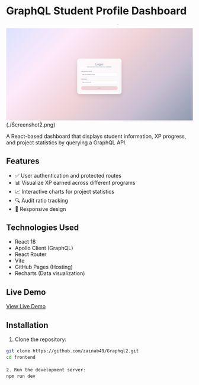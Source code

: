 # GraphQL Student Profile Dashboard

![Project Screenshot](./Screenshot1.png)  (./Screenshot2.png) 

A React-based dashboard that displays student information, XP progress, and project statistics by querying a GraphQL API.

## Features

- ✅ User authentication and protected routes
- 📊 Visualize XP earned across different programs
- 📈 Interactive charts for project statistics
- 🔍 Audit ratio tracking
- 🎯 Responsive design

## Technologies Used

- React 18
- Apollo Client (GraphQL)
- React Router
- Vite
- GitHub Pages (Hosting)
- Recharts (Data visualization)

## Live Demo

[View Live Demo](https://zainab49.github.io/Graphql2/)

## Installation

1. Clone the repository:
```bash
git clone https://github.com/zainab49/Graphql2.git
cd frontend  

2. Run the development server: 
npm run dev


